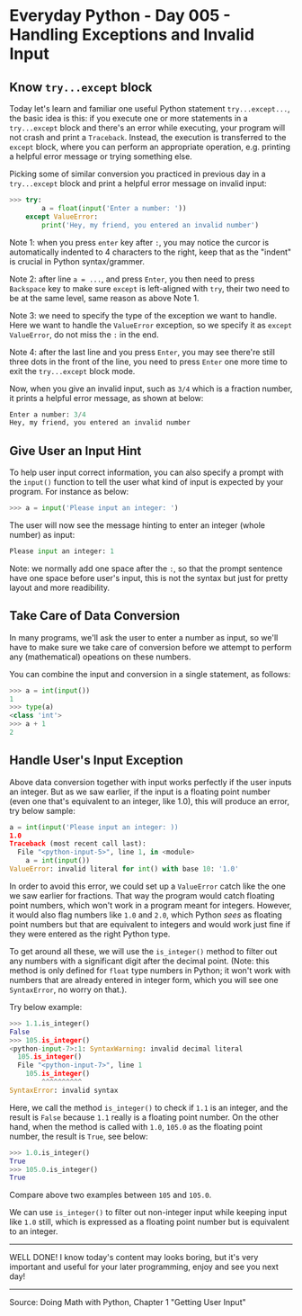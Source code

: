 # Everyday Python - Day 005 - Handling Exceptions and Invalid Input

## Know `try...except` block

Today let's learn and familiar one useful Python statement `try...except...`, the basic idea is this: if you execute one or more statements in a `try...except` block and there's an error while executing, your program will not crash and print a `Traceback`. Instead, the execution is transferred to the `except` block, where you can perform an appropriate operation, e.g. printing a helpful error message or trying something else.

Picking some of similar conversion you practiced in previous day in a `try...except` block and print a helpful error message on invalid input:

```python
>>> try:
        a = float(input('Enter a number: '))
    except ValueError:
        print('Hey, my friend, you entered an invalid number')
```

Note 1: when you press `enter` key after `:`, you may notice the curcor is automatically indented to 4 characters to the right, keep that as the "indent" is crucial in Python syntax/grammer.

Note 2: after line `a = ...`, and press `Enter`, you then need to press `Backspace` key to make sure `except` is left-aligned with `try`, their two need to be at the same level, same reason as above Note 1.

Note 3: we need to specify the type of the exception we want to handle. Here we want to handle the `ValueError` exception, so we specify it as `except ValueError`, do not miss the `:` in the end.

Note 4: after the last line and you press `Enter`, you may see there're still three dots in the front of the line, you need to press `Enter` one more time to exit the `try...except` block mode.

Now, when you give an invalid input, such as `3/4` which is a fraction number, it prints a helpful error message, as shown at below:

```python
Enter a number: 3/4
Hey, my friend, you entered an invalid number
```

## Give User an Input Hint

To help user input correct information, you can also specify a prompt with the `input()` function to tell the user what kind of input is expected by your program. For instance as below:

```python
>>> a = input('Please input an integer: ')
```

The user will now see the message hinting to enter an integer (whole number) as input:

```python
Please input an integer: 1
```

Note: we normally add one space after the `:`, so that the prompt sentence have one space before user's input, this is not the syntax but just for pretty layout and more readibility.

## Take Care of Data Conversion

In many programs, we'll ask the user to enter a number as input, so we'll have to make sure we take care of conversion before we attempt to perform any (mathematical) opeations on these numbers.

You can combine the input and conversion in a single statement, as follows:

```python
>>> a = int(input())
1
>>> type(a)
<class 'int'>
>>> a + 1
2
```

## Handle User's Input Exception

Above data conversion together with input works perfectly if the user inputs an integer. But as we saw earlier, if the input is a floating point number (even one that's equivalent to an integer, like 1.0), this will produce an error, try below sample:

```python
a = int(input('Please input an integer: ))
1.0
Traceback (most recent call last):
  File "<python-input-5>", line 1, in <module>
    a = int(input())
ValueError: invalid literal for int() with base 10: '1.0'
```

In order to avoid this error, we could set up a `ValueError` catch like the one we saw earlier for fractions. That way the program would catch floating point numbers, which won't work in a program meant for integers. However, it would also flag numbers like `1.0` and `2.0`, which Python _sees_ as floating point numbers but that are equivalent to integers and would work just fine if they were entered as the right Python type.

To get around all these, we will use the `is_integer()` method to filter out any numbers with a significant digit after the decimal point. (Note: this method is only defined for `float` type numbers in Python; it won't work with numbers that are already entered in integer form, which you will see one `SyntaxError`, no worry on that.).

Try below example:

```python
>>> 1.1.is_integer()
False
>>> 105.is_integer()
<python-input-7>:1: SyntaxWarning: invalid decimal literal
  105.is_integer()
  File "<python-input-7>", line 1
    105.is_integer()
        ^^^^^^^^^^
SyntaxError: invalid syntax
```

Here, we call the method `is_integer()` to check if `1.1` is an integer, and the result is `False` because `1.1` really is a floating point number. On the other hand, when the method is called with `1.0`, `105.0` as the floating point number, the result is `True`, see below:

```python
>>> 1.0.is_integer()
True
>>> 105.0.is_integer()
True
```

Compare above two examples between `105` and `105.0`.

We can use `is_integer()` to filter out non-integer input while keeping input like `1.0` still, which is expressed as a floating point number but is equivalent to an integer.

---

WELL DONE! I know today's content may looks boring, but it's very important and useful for your later programming, enjoy and see you next day!

---

Source: Doing Math with Python, Chapter 1 "Getting User Input"